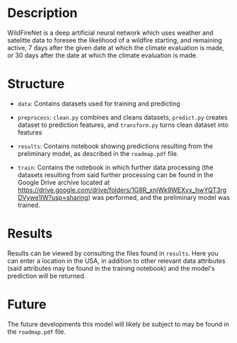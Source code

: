# Description

WildFireNet is a deep artificial neural network which uses weather and satelitte data to foresee the likelihood of a wildfire starting, and remaining active, 7 days after the given date at which the climate evaluation is made, or 30 days after the date at which the climate evaluation is made.

# Structure
- `data`: Contains datasets used for training and predicting

- `preprocess`: `clean.py` combines and cleans datasets, `predict.py` creates dataset to prediction features, and `transform.py` turns clean dataset into features

- `results`: Contains notebook showing predictions resulting from the preliminary model, as described in the `roadmap.pdf` file.

- `train`: Contains the notebook in which further data processing (the datasets resulting from said further processing can be found in the Google Drive archive located at https://drive.google.com/drive/folders/1G8R_xnjWk9WEXvx_hwYQT3rgDVywe1lW?usp=sharing) was performed, and the preliminary model was trained.

# Results
Results can be viewed by consulting the files found in `results`. Here you can enter a location in the USA, in addition to other relevant data attributes (said attributes may be found in the training notebook) and the model's prediction will be returned.

# Future
The future developments this model will likely be subject to may be found in the `roadmap.pdf` file.
